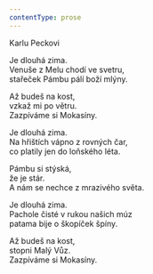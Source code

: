 ```yaml
---
contentType: prose
---
```


Karlu Peckovi

Je dlouhá zima.  
Venuše z Melu chodí ve svetru,  
stařeček Pámbu pálí boží mlýny.

Až budeš na kost,  
vzkaž mi po větru.  
Zazpíváme si Mokasíny.

Je dlouhá zima.  
Na hřištích vápno z rovných čar,  
co platily jen do loňského léta.

Pámbu si stýská,  
že je stár.  
A nám se nechce z mrazivého světa.

Je dlouhá zima.  
Pachole čisté v rukou našich múz  
patama bije o škopíček špíny.

Až budeš na kost,  
stopni Malý Vůz.  
Zazpíváme si Mokasíny.
